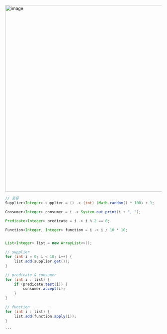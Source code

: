 <img width="601" alt="image" src="https://github.com/skylar1220/wootech-final-test-study/assets/110809927/d059cc43-09fe-4728-9d1d-c0a618782010">


````java
// 종류
Supplier<Integer> supplier = () -> (int) (Math.random() * 100) + 1;

Consumer<Integer> consumer = i -> System.out.print(i + ", ");

Predicate<Integer> predicate = i -> i % 2 == 0;

Function<Integer, Integer> function = i -> i / 10 * 10;


List<Integer> list = new ArrayList<>();

// supplier
for (int i = 0; i < 10; i++) {
    list.add(supplier.get());
}

// predicate & consumer
for (int i : list) {
    if (predicate.test(i)) {
        consumer.accept(i);
    }
}

// function
for (int i : list) {
    list.add(function.apply(i));
}

```
